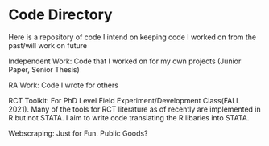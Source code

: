 # Code Directory

Here is a repository of code I intend on keeping code I worked on from the past/will work on future

Independent Work: Code that I worked on for my own projects (Junior Paper, Senior Thesis)

RA Work: Code I wrote for others

RCT Toolkit: For PhD Level Field Experiment/Development Class(FALL 2021). Many of the tools for RCT literature as of recently are implemented in R but not STATA. I aim to write code translating the R libaries into STATA.

Webscraping: Just for Fun. Public Goods?
